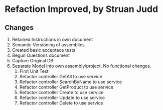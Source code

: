 # Refaction Improved, by Struan Judd

## Changes
1. Retained Instructions in own document
1. Semantic Versioning of assemblies
2. Created basic acceptace tests
3. Begun Questions document
4. Capture Original DB
5. Separate Model into own assembly/project. No functional changes.
   1. First Unit Test
   2. Refactor controller GetAll to use service
   3. Refactor controller SearchByName to use service
   4. Refactor controller GetProduct to use service
   5. Refactor controller Create to use service
   6. Refactor controller Update to use service
   7. Refactor controller Delete to use service
